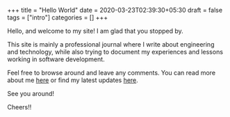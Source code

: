 +++
title = "Hello World"
date = 2020-03-23T02:39:30+05:30
draft = false
tags = ["intro"]
categories = []
+++

Hello, and welcome to my site! I am glad that you stopped by.

This site is mainly a professional journal where I write about engineering and technology, while also trying to document my experiences and lessons working in software development.

Feel free to browse around and leave any comments. You can read more about me [here](../../about) or find my latest updates [here](../..).

See you around!

Cheers!!
